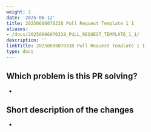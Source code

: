 ```yaml
---
weight: 2
date: '2025-06-12'
title: 20250606070338 Pull Request Template 1 1
aliases:
- /docs/20250606070338_PULL_REQUEST_TEMPLATE_1_1/
description: ''
linkTitle: 20250606070338 Pull Request Template 1 1
type: docs
---
```


<!--
We appreciate your contribution to the OpenTelemetry project! 👋🎉

Before creating a pull request, please make sure:
- Your PR is solving one problem
- Please provide enough information so that others can review your pull request
- You have read the guide for contributing
  - See https://github.com/open-telemetry/opentelemetry-js/blob/main/CONTRIBUTING.md
- You signed all your commits (otherwise we won't be able to merge the PR)
  - See https://github.com/open-telemetry/community/blob/main/guides/contributor#sign-the-cla
- You added unit tests for the new functionality
- You mention in the PR description which issue it is addressing, e.g. "Fixes #xxx". This will auto-close
  the issue that your PR fixes (if such)
-->

## Which problem is this PR solving?

-

## Short description of the changes

-

